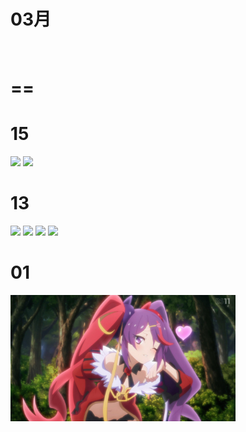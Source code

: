 # 03月

<img src="" width="360" height="auto">

# ==
# 15
<img src="https://user-images.githubusercontent.com/4385327/158441754-75a82e04-96ce-48e2-9800-7c7e331e4dce.jpg" width="360" height="auto">
<img src="https://user-images.githubusercontent.com/4385327/158441746-46547628-c71a-4f37-9293-29f580f5cd66.jpg" width="360" height="auto">

# 13
<img src="https://user-images.githubusercontent.com/4385327/158092109-a0ed72b7-deb5-4e5d-b257-1b2a927706cd.jpg" width="360" height="auto">
<img src="https://user-images.githubusercontent.com/4385327/158092112-2efbd6fe-1268-471d-b459-305c2198295b.jpg" width="360" height="auto">
<img src="https://user-images.githubusercontent.com/4385327/158092121-d35e3e95-98a4-4804-a3b6-a3b5d9c636b8.jpg" width="360" height="auto">
<img src="https://user-images.githubusercontent.com/4385327/158092134-e514c3dd-5b02-4514-86b7-0fa1c7b2143a.jpg" width="360" height="auto">

# 01
<img src="https://raw.githubusercontent.com/wotupset/2022/new220101/03/01/list2/33%20(5).jpg" width="360" height="auto">

